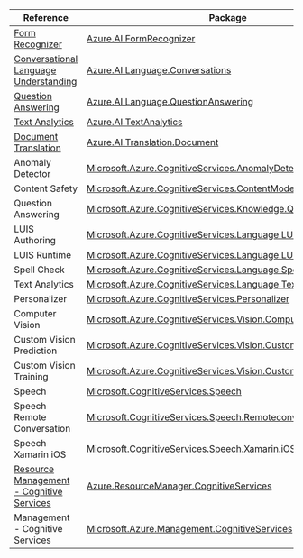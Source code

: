 | Reference | Package | Source |
|---|---|---|
|[Form Recognizer](ai.formrecognizer-readme.md)|[Azure.AI.FormRecognizer](https://www.nuget.org/packages/Azure.AI.FormRecognizer)|[GitHub](https://github.com/Azure/azure-sdk-for-net/blob/main/sdk/formrecognizer/Azure.AI.FormRecognizer)|
|[Conversational Language Understanding](ai.language.conversations-readme.md)|[Azure.AI.Language.Conversations](https://www.nuget.org/packages/Azure.AI.Language.Conversations)|[GitHub](https://github.com/Azure/azure-sdk-for-net/blob/main/sdk/cognitivelanguage/Azure.AI.Language.Conversations)|
|[Question Answering](ai.language.questionanswering-readme.md)|[Azure.AI.Language.QuestionAnswering](https://www.nuget.org/packages/Azure.AI.Language.QuestionAnswering)|[GitHub](https://github.com/Azure/azure-sdk-for-net/blob/main/sdk/cognitivelanguage/Azure.AI.Language.QuestionAnswering)|
|[Text Analytics](ai.textanalytics-readme.md)|[Azure.AI.TextAnalytics](https://www.nuget.org/packages/Azure.AI.TextAnalytics)|[GitHub](https://github.com/Azure/azure-sdk-for-net/blob/main/sdk/textanalytics/Azure.AI.TextAnalytics)|
|[Document Translation](ai.translation.document-readme.md)|[Azure.AI.Translation.Document](https://www.nuget.org/packages/Azure.AI.Translation.Document)|[GitHub](https://github.com/Azure/azure-sdk-for-net/blob/main/sdk/translation/Azure.AI.Translation.Document)|
|Anomaly Detector|[Microsoft.Azure.CognitiveServices.AnomalyDetector](https://www.nuget.org/packages/Microsoft.Azure.CognitiveServices.AnomalyDetector)|[GitHub](https://github.com/Azure/azure-sdk-for-net)|
|Content Safety|[Microsoft.Azure.CognitiveServices.ContentModerator](https://www.nuget.org/packages/Microsoft.Azure.CognitiveServices.ContentModerator)|[GitHub](https://github.com/Azure/azure-sdk-for-net)|
|Question Answering|[Microsoft.Azure.CognitiveServices.Knowledge.QnAMaker](https://www.nuget.org/packages/Microsoft.Azure.CognitiveServices.Knowledge.QnAMaker)|[GitHub](https://github.com/Azure/azure-sdk-for-net)|
|LUIS Authoring|[Microsoft.Azure.CognitiveServices.Language.LUIS.Authoring](https://www.nuget.org/packages/Microsoft.Azure.CognitiveServices.Language.LUIS.Authoring)|[GitHub](https://github.com/Azure/azure-sdk-for-net)|
|LUIS Runtime|[Microsoft.Azure.CognitiveServices.Language.LUIS.Runtime](https://www.nuget.org/packages/Microsoft.Azure.CognitiveServices.Language.LUIS.Runtime)|[GitHub](https://github.com/Azure/azure-sdk-for-net)|
|Spell Check|[Microsoft.Azure.CognitiveServices.Language.SpellCheck](https://www.nuget.org/packages/Microsoft.Azure.CognitiveServices.Language.SpellCheck)|[GitHub](https://github.com/Azure/azure-sdk-for-net)|
|Text Analytics|[Microsoft.Azure.CognitiveServices.Language.TextAnalytics](https://www.nuget.org/packages/Microsoft.Azure.CognitiveServices.Language.TextAnalytics)|[GitHub](https://github.com/Azure/azure-sdk-for-net)|
|Personalizer|[Microsoft.Azure.CognitiveServices.Personalizer](https://www.nuget.org/packages/Microsoft.Azure.CognitiveServices.Personalizer)|[GitHub](https://github.com/Azure/azure-sdk-for-net)|
|Computer Vision|[Microsoft.Azure.CognitiveServices.Vision.ComputerVision](https://www.nuget.org/packages/Microsoft.Azure.CognitiveServices.Vision.ComputerVision)|[GitHub](https://github.com/Azure/azure-sdk-for-net)|
|Custom Vision Prediction|[Microsoft.Azure.CognitiveServices.Vision.CustomVision.Prediction](https://www.nuget.org/packages/Microsoft.Azure.CognitiveServices.Vision.CustomVision.Prediction)|[GitHub](https://github.com/Azure/azure-sdk-for-net)|
|Custom Vision Training|[Microsoft.Azure.CognitiveServices.Vision.CustomVision.Training](https://www.nuget.org/packages/Microsoft.Azure.CognitiveServices.Vision.CustomVision.Training)|[GitHub](https://github.com/Azure/azure-sdk-for-net)|
|Speech|[Microsoft.CognitiveServices.Speech](https://www.nuget.org/packages/Microsoft.CognitiveServices.Speech)|[GitHub](https://github.com/Azure/azure-sdk-for-net)|
|Speech Remote Conversation|[Microsoft.CognitiveServices.Speech.Remoteconversation](https://www.nuget.org/packages/Microsoft.CognitiveServices.Speech.Remoteconversation)|[GitHub](https://github.com/Azure/azure-sdk-for-net)|
|Speech Xamarin iOS|[Microsoft.CognitiveServices.Speech.Xamarin.iOS](https://www.nuget.org/packages/Microsoft.CognitiveServices.Speech.Xamarin.iOS)|[GitHub](https://github.com/Azure/azure-sdk-for-net)|
|[Resource Management - Cognitive Services](resourcemanager.cognitiveservices-readme.md)|[Azure.ResourceManager.CognitiveServices](https://www.nuget.org/packages/Azure.ResourceManager.CognitiveServices)|[GitHub](https://github.com/Azure/azure-sdk-for-net/blob/main/sdk/cognitiveservices/Azure.ResourceManager.CognitiveServices)|
|Management - Cognitive Services|[Microsoft.Azure.Management.CognitiveServices](https://www.nuget.org/packages/Microsoft.Azure.Management.CognitiveServices)|[GitHub](https://github.com/Azure/azure-sdk-for-net)|
